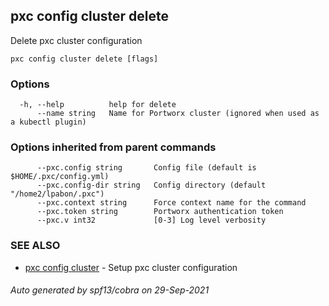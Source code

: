## pxc config cluster delete

Delete pxc cluster configuration

```
pxc config cluster delete [flags]
```

### Options

```
  -h, --help          help for delete
      --name string   Name for Portworx cluster (ignored when used as a kubectl plugin)
```

### Options inherited from parent commands

```
      --pxc.config string       Config file (default is $HOME/.pxc/config.yml)
      --pxc.config-dir string   Config directory (default "/home2/lpabon/.pxc")
      --pxc.context string      Force context name for the command
      --pxc.token string        Portworx authentication token
      --pxc.v int32             [0-3] Log level verbosity
```

### SEE ALSO

* [pxc config cluster](pxc_config_cluster.md)	 - Setup pxc cluster configuration

###### Auto generated by spf13/cobra on 29-Sep-2021
